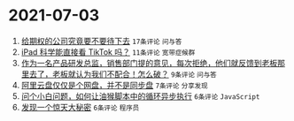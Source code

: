 # 2021-07-03

1. [给期权的公司究竟要不要待下去](https://www.v2ex.com/t/787259) `17条评论` `问与答`
1. [iPad 科学能直接看 TikTok 吗？](https://www.v2ex.com/t/787254) `11条评论` `宽带症候群`
1. [作为一名产品研发总监，销售部门提的意见，每次拒绝，他们就反馈到老板那里去了，老板就认为我们不配合！怎么破？](https://www.v2ex.com/t/787251) `9条评论` `问与答`
1. [阿里云盘仅仅是个网盘，并不是同步盘](https://www.v2ex.com/t/787258) `7条评论` `分享发现`
1. [问个小白问题，如何让油猴脚本中的循环异步执行](https://www.v2ex.com/t/787256) `6条评论` `JavaScript`
1. [发现一个惊天大秘密](https://www.v2ex.com/t/787252) `6条评论` `程序员`
